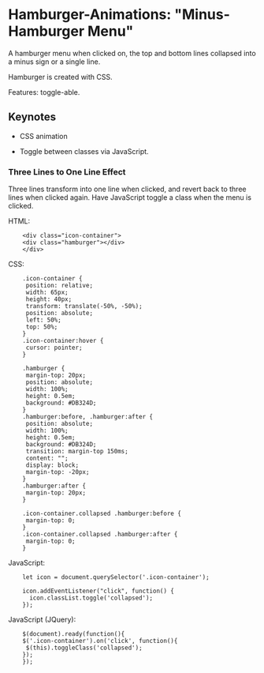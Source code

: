 # Hamburger-Animations: "Minus-Hamburger Menu"

A hamburger menu when clicked on, the top and bottom lines collapsed into a minus sign or a single line.

Hamburger is created with CSS.

Features: toggle-able.

## Keynotes

+ CSS animation

+ Toggle between classes via JavaScript.

### Three Lines to One Line Effect

Three lines transform into one line when clicked, and revert back to three lines when clicked again. Have JavaScript toggle a class when the menu is clicked.

HTML:

        <div class="icon-container">
        <div class="hamburger"></div>
        </div>

CSS:

        .icon-container {
         position: relative;
         width: 65px;
         height: 40px;
         transform: translate(-50%, -50%);
         position: absolute;
         left: 50%;
         top: 50%;
        }
        .icon-container:hover {
         cursor: pointer;
        }

        .hamburger {
         margin-top: 20px;
         position: absolute;
         width: 100%;
         height: 0.5em;
         background: #DB324D;
        }
        .hamburger:before, .hamburger:after {
         position: absolute;
         width: 100%;
         height: 0.5em;
         background: #DB324D;
         transition: margin-top 150ms;
         content: "";
         display: block;
         margin-top: -20px;
        }
        .hamburger:after {
         margin-top: 20px;
        }

        .icon-container.collapsed .hamburger:before {
         margin-top: 0;
        }
        .icon-container.collapsed .hamburger:after {
         margin-top: 0;
        }

JavaScript:

        let icon = document.querySelector('.icon-container');

        icon.addEventListener("click", function() {
          icon.classList.toggle('collapsed');
        });

JavaScript (JQuery):

        $(document).ready(function(){
        $('.icon-container').on('click', function(){
         $(this).toggleClass('collapsed');
        });
        });
